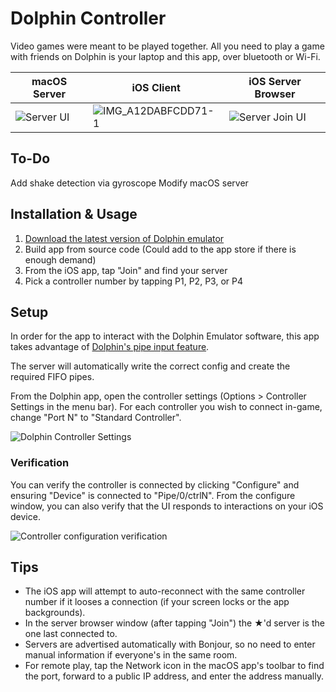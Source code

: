 # Dolphin Controller

Video games were meant to be played together. All you need to play a game with friends on Dolphin is your laptop and this app, over bluetooth or Wi-Fi.

| macOS Server | iOS Client | iOS Server Browser |
| ------------ | ---------- | ------------------ |
| <img src="https://user-images.githubusercontent.com/329222/130981252-d7fdad99-8b32-437f-aefd-eb1198613549.png" alt="Server UI" /> | ![IMG_A12DABFCDD71-1](https://user-images.githubusercontent.com/77747704/189273859-9e9540b9-ce6d-4016-b899-b7d814de0d13.jpeg) | ![Server Join UI](https://user-images.githubusercontent.com/329222/131947834-1a5de0b6-9a95-46bd-95a4-b4afc0aa7ccc.PNG) |

## To-Do
Add shake detection via gyroscope
Modify macOS server

## Installation & Usage

1. [Download the latest version of Dolphin emulator](https://dolphin-emu.org)
2. Build app from source code (Could add to the app store if there is enough demand)
3. From the iOS app, tap "Join" and find your server
4. Pick a controller number by tapping P1, P2, P3, or P4

## Setup

In order for the app to interact with the Dolphin Emulator software, this app takes advantage of [Dolphin's pipe input feature](https://wiki.dolphin-emu.org/index.php?title=Pipe_Input).

The server will automatically write the correct config and create the required FIFO pipes.

From the Dolphin app, open the controller settings (Options > Controller Settings in the menu bar). For each controller you wish to connect in-game, change "Port N" to "Standard Controller".

![Dolphin Controller Settings](https://user-images.githubusercontent.com/329222/130376541-ca943da6-963d-4706-b2a0-74b6e4516f1c.png)

### Verification

You can verify the controller is connected by clicking "Configure" and ensuring "Device" is connected to "Pipe/0/ctrlN". From the configure window, you can also verify that the UI responds to interactions on your iOS device.

![Controller configuration verification](https://user-images.githubusercontent.com/329222/130376738-b08f01c5-7360-4f17-909e-abcddf0c3264.png)

## Tips

* The iOS app will attempt to auto-reconnect with the same controller number if it looses a connection (if your screen locks or the app backgrounds).
* In the server browser window (after tapping "Join") the ★'d server is the one last connected to.
* Servers are advertised automatically with Bonjour, so no need to enter manual information if everyone's in the same room.
* For remote play, tap the Network icon in the macOS app's toolbar to find the port, forward to a public IP address, and enter the address manually.
